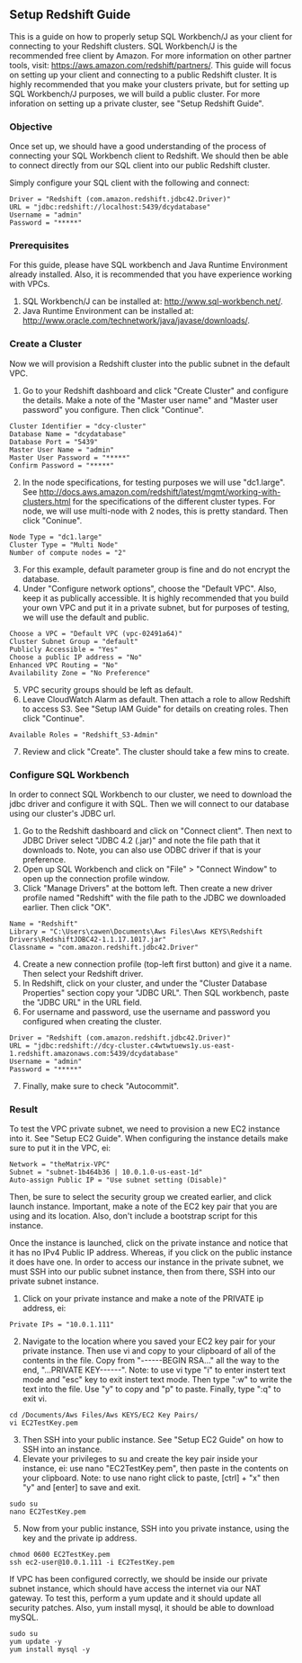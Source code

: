 ## Setup Redshift Guide
This is a guide on how to properly setup SQL Workbench/J as your client for connecting to your Redshift clusters. SQL Workbench/J is the recommended free client by Amazon. For more information on other partner tools, visit: https://aws.amazon.com/redshift/partners/. This guide will focus on setting up your client and connecting to a public Redshift cluster. It is highly recommended that you make your clusters private, but for setting up SQL Workbench/J purposes, we will build a public cluster. For more inforation on setting up a private cluster, see "Setup Redshift Guide".

### Objective
Once set up, we should have a good understanding of the process of connecting your SQL Workbench client to Redshift. We should then be able to connect directly from our SQL client into our public Redshift cluster. 

Simply configure your SQL client with the following and connect:
```
Driver = "Redshift (com.amazon.redshift.jdbc42.Driver)"
URL = "jdbc:redshift://localhost:5439/dcydatabase"
Username = "admin"
Password = "*****"
```

### Prerequisites
For this guide, please have SQL workbench and Java Runtime Environment already installed. Also, it is recommended that you have experience working with VPCs.

1. SQL Workbench/J can be installed at: http://www.sql-workbench.net/.
2. Java Runtime Environment can be installed at: http://www.oracle.com/technetwork/java/javase/downloads/.

### Create a Cluster
Now we will provision a Redshift cluster into the public subnet in the default VPC.

1. Go to your Redshift dashboard and click "Create Cluster" and configure the details. Make a note of the "Master user name" and "Master user password" you configure. Then click "Continue".
```
Cluster Identifier = "dcy-cluster"
Database Name = "dcydatabase"
Database Port = "5439"
Master User Name = "admin"
Master User Password = "*****"
Confirm Password = "*****"
```
2. In the node specifications, for testing purposes we will use "dc1.large". See http://docs.aws.amazon.com/redshift/latest/mgmt/working-with-clusters.html for the specifications of the different cluster types. For node, we will use multi-node with 2 nodes, this is pretty standard. Then click "Coninue".
```
Node Type = "dc1.large"
Cluster Type = "Multi Node"
Number of compute nodes = "2"
```
3. For this example, default parameter group is fine and do not encrypt the database.
4. Under "Configure network options", choose the "Default VPC". Also, keep it as publically accessible. It is highly recommended that you build your own VPC and put it in a private subnet, but for purposes of testing, we will use the default and public. 

```
Choose a VPC = "Default VPC (vpc-02491a64)"
Cluster Subnet Group = "default"
Publicly Accessible = "Yes"
Choose a public IP address = "No"
Enhanced VPC Routing = "No"
Availability Zone = "No Preference"
```
5. VPC security groups should be left as default.
6. Leave CloudWatch Alarm as default. Then attach a role to allow Redshift to access S3. See "Setup IAM Guide" for details on creating roles. Then click "Continue".
```
Available Roles = "Redshift_S3-Admin"
```
7. Review and click "Create". The cluster should take a few mins to create.

### Configure SQL Workbench
In order to connect SQL Workbench to our cluster, we need to download the jdbc driver and configure it with SQL. Then we will connect to our database using our cluster's JDBC url.

1. Go to the Redshift dashboard and click on "Connect client". Then next to JDBC Driver select "JDBC 4.2 (.jar)" and note the file path that it downloads to. Note, you can also use ODBC driver if that is your preference.
2. Open up SQL Workbench and click on "File" > "Connect Window" to open up the connection profile window.
3. Click "Manage Drivers" at the bottom left. Then create a new driver profile named "Redshift" with the file path to the JDBC we downloaded earlier. Then click "OK".
```
Name = "Redshift"
Library = "C:\Users\cawen\Documents\Aws Files\Aws KEYS\Redshift Drivers\RedshiftJDBC42-1.1.17.1017.jar"
Classname = "com.amazon.redshift.jdbc42.Driver"
```
4. Create a new connection profile (top-left first button) and give it a name. Then select your Redshift driver.
5. In Redshift, click on your cluster, and under the "Cluster Database Properties" section copy your "JDBC URL". Then SQL workbench, paste the "JDBC URL" in the URL field. 
6. For username and password, use the username and password you configured when creating the cluster.
```
Driver = "Redshift (com.amazon.redshift.jdbc42.Driver)"
URL = "jdbc:redshift://dcy-cluster.c4wtwtuews1y.us-east-1.redshift.amazonaws.com:5439/dcydatabase"
Username = "admin"
Password = "*****"
```
7. Finally, make sure to check "Autocommit".

### Result
To test the VPC private subnet, we need to provision a new EC2 instance into it. See "Setup EC2 Guide". When configuring the instance details make sure to put it in the VPC, ei:
```
Network = "theMatrix-VPC"
Subnet = "subnet-1b464b36 | 10.0.1.0-us-east-1d"
Auto-assign Public IP = "Use subnet setting (Disable)"
```
Then, be sure to select the security group we created earlier, and click launch instance. Important, make a note of the EC2 key pair that you are using and its location. Also, don't include a bootstrap script for this instance.

Once the instance is launched, click on the private instance and notice that it has no IPv4 Public IP address. Whereas, if you click on the public instance it does have one. In order to access our instance in the private subnet, we must SSH into our public subnet instance, then from there, SSH into our private subnet instance. 

1. Click on your private instance and make a note of the PRIVATE ip address, ei:
```
Private IPs = "10.0.1.111"
```
2. Navigate to the location where you saved your EC2 key pair for your private instance. Then use vi and copy to your clipboard of all of the contents in the file. Copy from "------BEGIN RSA..." all the way to the end, "...PRIVATE KEY------". Note: to use vi type "i" to enter instert text mode and "esc" key to exit instert text mode. Then type ":w" to write the text into the file. Use "y" to copy and "p" to paste. Finally, type ":q" to exit vi.
```
cd /Documents/Aws Files/Aws KEYS/EC2 Key Pairs/
vi EC2TestKey.pem
```
3. Then SSH into your public instance. See "Setup EC2 Guide" on how to SSH into an instance.
4. Elevate your privileges to su and create the key pair inside your instance, ei: use nano "EC2TestKey.pem", then paste in the contents on your clipboard. Note: to use nano right click to paste, [ctrl] + "x" then "y" and [enter] to save and exit.
```
sudo su
nano EC2TestKey.pem
```
5. Now from your public instance, SSH into you private instance, using the key and the private ip address.
```
chmod 0600 EC2TestKey.pem
ssh ec2-user@10.0.1.111 -i EC2TestKey.pem
```
If VPC has been configured correctly, we should be inside our private subnet instance, which should have access the internet via our NAT gateway. To test this, perform a yum update and it should update all security patches. Also, yum install mysql, it should be able to download mySQL.   
```
sudo su
yum update -y
yum install mysql -y
```